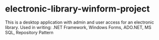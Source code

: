 # electronic-library-winform-project
This is a desktop application with admin and user access for an electronic library.
Used in writing:
.NET Framework,
Windows Forms,
ADO.NET,
MS SQL,
Repository Pattern
